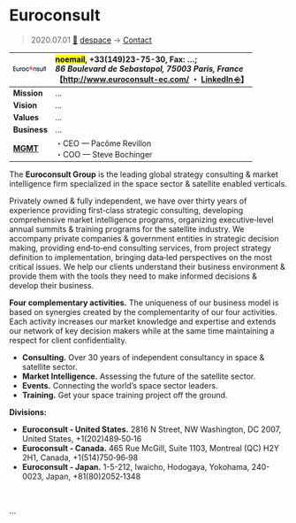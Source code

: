 # Euroconsult
> 2020.07.01 [🚀](../../index/index.md) [despace](../index.md) → [Contact](../contact.md)

|[![](../f/con/e/euroconsult_logo1_thumb.jpg)](../f/con/e/euroconsult_logo1.png)|<mark>noemail</mark>, +33(149)23-75-30, Fax: …;<br> *86 Boulevard de Sebastopol, 75003 Paris, France*<br> 【<http://www.euroconsult-ec.com/> ・ [LinkedIn ⎆](https://www.linkedin.com/company/euroconsult/)】|
|:--|:--|
|**Mission**|…|
|**Vision**|…|
|**Values**|…|
|**Business**|…|
|**[MGMT](../mgmt.md)**|・CEO — Pacôme Revillon<br> ・COO — Steve Bochinger|

The **Euroconsult Group** is the leading global strategy consulting & market intelligence firm specialized in the space sector & satellite enabled verticals.

Privately owned & fully independent, we have over thirty years of experience providing first‑class strategic consulting, developing comprehensive market intelligence programs, organizing executive‑level annual summits & training programs for the satellite industry. We accompany private companies & government entities in strategic decision making, providing end‑to‑end consulting services, from project strategy definition to implementation, bringing data‑led perspectives on the most critical issues. We help our clients understand their business environment & provide them with the tools they need to make informed decisions & develop their business.

**Four complementary activities.** The uniqueness of our business model is based on synergies created by the complementarity of our four activities. Each activity increases our market knowledge and expertise and extends our network of key decision makers while at the same time maintaining a respect for client confidentiality.

   - **Consulting.** Over 30 years of independent consultancy in space & satellite sector.
   - **Market Intelligence.** Assessing the future of the satellite sector.
   - **Events.** Connecting the world’s space sector leaders.
   - **Training.** Get your space training project off the ground.

**Divisions:**

   - **Euroconsult - United States.** 2816 N Street, NW Washington, DC 2007, United States, +1(202)489‑50‑16
   - **Euroconsult - Canada.** 465 Rue McGill, Suite 1103, Montreal (QC) H2Y 2H1, Canada, +1(514)750‑96‑98
   - **Euroconsult - Japan.** 1-5-212, Iwaicho, Hodogaya, Yokohama, 240-0023, Japan, +81(80)2052‑1348

<p style="page-break-after:always"> </p>

…
